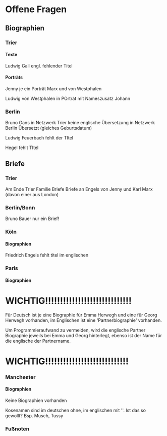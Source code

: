 # Offene Fragen

## Biographien

### Trier

#### Texte

Ludwig Gall engl. fehlender Titel

#### Porträts

Jenny je ein Porträt Marx und von Westphalen

Ludwig von Westphalen in POrträt mit Nameszusatz
Johann

### Berlin

Bruno Gans in Netzwerk Trier keine englische Übersetzung in
Netzwerk Berlin Übersetzt (gleiches Geburtsdatum)

Ludwig Feuerbach fehlt der TItel

Hegel fehlt TItel

## Briefe

### Trier

Am Ende Trier Familie Briefe Briefe an Engels von Jenny und Karl Marx
(davon einer aus London)

### Berlin/Bonn

Bruno Bauer nur ein Brief!

### Köln

#### Biographien

Friedrich Engels fehlt titel im englischen

### Paris

#### Biographien

# WICHTIG!!!!!!!!!!!!!!!!!!!!!!!!!!!!!
Für Deutsch ist je eine Biographie
für Emma Herwegh und eine für Georg
Herwegh vorhanden, im Englischen ist eine
'Partnerbiographie' vorhanden.

Um Programmieraufwand zu vermeiden, wird
die englische Partner Biographie jeweils
bei Emma und Georg hinterlegt, ebenso
ist der Name für die englische der
Partnername.

# WICHTIG!!!!!!!!!!!!!!!!!!!!!!!!!!!!


### Manchester

#### Biographien

Keine Biographien vorhanden


Kosenamen sind im deutschen ohne, im
englischen mit ''. Ist das so gewollt?
Bsp. Musch, Tussy

### Fußnoten
